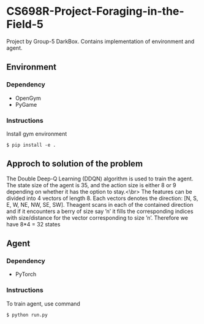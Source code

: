 # CS698R-Project-Foraging-in-the-Field-5

Project by Group-5 DarkBox. Contains implementation of environment and agent.

## Environment
### Dependency
- OpenGym
- PyGame
### Instructions
Install gym environment 
```console
$ pip install -e .
```

## Approch to solution of the problem
The Double Deep-Q Learning (DDQN) algorithm is used to train the agent. The state size of the agent is 35, and the action size is either 8 or 9 depending on whether it has the option to stay.<\br>
The features can be divided into 4 vectors of length 8. Each vectors denotes the direction: [N, S, E, W, NE, NW, SE, SW]. Theagent scans in each of the contained direction and if it encounters a berry of size say ’n’ it fills the corresponding indices with  size/distance   for the vector corresponding to size ’n’. Therefore we have 8*4 = 32 states

## Agent
### Dependency
- PyTorch

### Instructions
To train agent, use command
```console
$ python run.py
```

